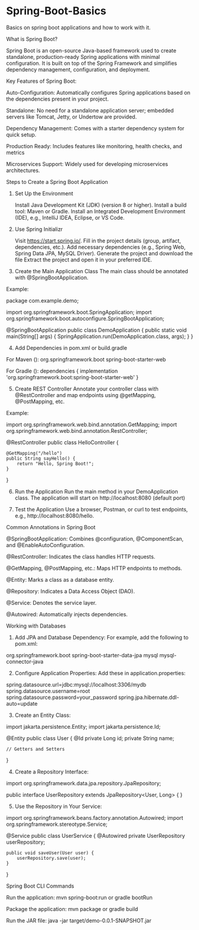 # Spring-Boot-Basics
Basics on spring boot applications and how to work with it.

What is Spring Boot?

Spring Boot is an open-source Java-based framework used to create standalone, production-ready Spring applications with minimal configuration. It is built on top of the Spring Framework and simplifies dependency management, configuration, and deployment.

Key Features of Spring Boot:

Auto-Configuration: Automatically configures Spring applications based on the dependencies present in your project.

Standalone: No need for a standalone application server; embedded servers like Tomcat, Jetty, or Undertow are provided.

Dependency Management: Comes with a starter dependency system for quick setup.

Production Ready: Includes features like monitoring, health checks, and metrics

Microservices Support: Widely used for developing microservices architectures.

Steps to Create a Spring Boot Application

1. Set Up the Environment

   Install Java Development Kit (JDK) (version 8 or higher).
   Install a build tool: Maven or Gradle.
   Install an Integrated Development Environment (IDE), e.g., IntelliJ IDEA, Eclipse, or VS Code.

2. Use Spring Initializr

   Visit https://start.spring.io/.
   Fill in the project details (group, artifact, dependencies, etc.).
   Add necessary dependencies (e.g., Spring Web, Spring Data JPA, MySQL Driver).
   Generate the project and download the  file
   Extract the project and open it in your preferred IDE.

3. Create the Main Application Class
The main class should be annotated with @SpringBootApplication.

Example:

package com.example.demo;

import org.springframework.boot.SpringApplication;
import org.springframework.boot.autoconfigure.SpringBootApplication;

@SpringBootApplication
public class DemoApplication {
    public static void main(String[] args) {
        SpringApplication.run(DemoApplication.class, args);
    }
}

4. Add Dependencies in pom.xml or build.gradle
 
For Maven ():
<dependencies>
    <dependency>
        <groupId>org.springframework.boot</groupId>
        <artifactId>spring-boot-starter-web</artifactId>
    </dependency>
</dependencies>

For Gradle ():
dependencies {
    implementation 'org.springframework.boot:spring-boot-starter-web'
}

5. Create REST Controller
Annotate your controller class with @RestController and map endpoints using @getMapping, @PostMapping, etc.

Example:

import org.springframework.web.bind.annotation.GetMapping;
import org.springframework.web.bind.annotation.RestController;

@RestController
public class HelloController {

    @GetMapping("/hello")
    public String sayHello() {
        return "Hello, Spring Boot!";
    }
}

6. Run the Application
Run the main method in your DemoApplication class.
The application will start on http://localhost:8080 (default port)  

7. Test the Application
Use a browser, Postman, or curl to test endpoints, e.g., http://localhost:8080/hello.

Common Annotations in Spring Boot

@SpringBootApplication: Combines @configuration, @ComponentScan, and @EnableAutoConfiguration.

@RestController: Indicates the class handles HTTP requests.

@GetMapping, @PostMapping, etc.: Maps HTTP endpoints to methods.

@Entity: Marks a class as a database entity.

@Repository: Indicates a Data Access Object (DAO).

@Service: Denotes the service layer.

@Autowired: Automatically injects dependencies.

Working with Databases
1. Add JPA and Database Dependency: For example, add the following to pom.xml:

<dependency>
    <groupId>org.springframework.boot</groupId>
    <artifactId>spring-boot-starter-data-jpa</artifactId>
</dependency>
<dependency>
    <groupId>mysql</groupId>
    <artifactId>mysql-connector-java</artifactId>
</dependency>

2. Configure Application Properties: Add these in application.properties:

spring.datasource.url=jdbc:mysql://localhost:3306/mydb
spring.datasource.username=root
spring.datasource.password=your_password
spring.jpa.hibernate.ddl-auto=update

3. Create an Entity Class:

import jakarta.persistence.Entity;
import jakarta.persistence.Id;

@Entity
public class User {
    @Id
    private Long id;
    private String name;
    
    // Getters and Setters
}

4. Create a Repository Interface:

import org.springframework.data.jpa.repository.JpaRepository;

public interface UserRepository extends JpaRepository<User, Long> {
}

5. Use the Repository in Your Service:

import org.springframework.beans.factory.annotation.Autowired;
import org.springframework.stereotype.Service;

@Service
public class UserService {
    @Autowired
    private UserRepository userRepository;

    public void saveUser(User user) {
        userRepository.save(user);
    }
}

Spring Boot CLI Commands

Run the application: mvn spring-boot:run or gradle bootRun

Package the application: mvn package or gradle build

Run the JAR file: java -jar target/demo-0.0.1-SNAPSHOT.jar

